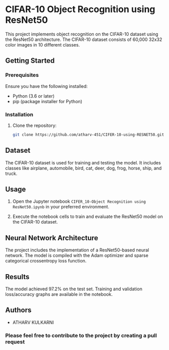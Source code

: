 # CIFAR-10 Object Recognition using ResNet50

This project implements object recognition on the CIFAR-10 dataset using the ResNet50 architecture. The CIFAR-10 dataset consists of 60,000 32x32 color images in 10 different classes.

## Getting Started

### Prerequisites

Ensure you have the following installed:

- Python (3.6 or later)
- pip (package installer for Python)

### Installation

1. Clone the repository:

    ```bash
    git clone https://github.com/atharv-451/CIFER-10-using-RESNET50.git
    ```
    
## Dataset

The CIFAR-10 dataset is used for training and testing the model. It includes classes like airplane, automobile, bird, cat, deer, dog, frog, horse, ship, and truck.

## Usage

1. Open the Jupyter notebook `CIFER_10-Object Recognition using ResNet50.ipynb` in your preferred environment.

2. Execute the notebook cells to train and evaluate the ResNet50 model on the CIFAR-10 dataset.

## Neural Network Architecture

The project includes the implementation of a ResNet50-based neural network. The model is compiled with the Adam optimizer and sparse categorical crossentropy loss function.

## Results

The model achieved 97.2% on the test set. Training and validation loss/accuracy graphs are available in the notebook.

## Authors

- ATHARV KULKARNI

### Please feel free to contribute to the project by creating a pull request
